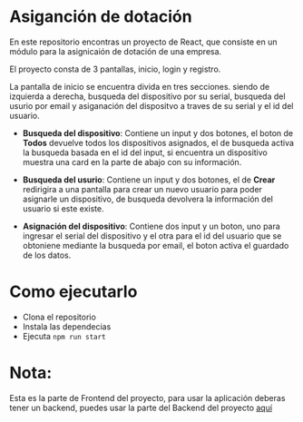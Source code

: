 # Asiganción de dotación

En este repositorio encontras un proyecto de React, que consiste en un módulo para la asignicaión de dotación de una empresa.

El proyecto consta de 3 pantallas, inicio, login y registro.

La pantalla de inicio se encuentra divida en tres secciones. siendo de izquierda a derecha, busqueda del dispositivo por su serial, busqueda del usurio por email y asiganación del dispositvo a traves de su serial y el id del usuario.

+ **Busqueda del dispositivo**:  Contiene un input y dos botones, el boton de **Todos** devuelve todos los dispositivos asignados, el de busqueda activa la busqueda basada en el id del input, si encuentra un dispositivo muestra una card en la parte de abajo con su información.

+ **Busqueda del usurio**: Contiene un input y dos botones, el de **Crear** redirigira a una pantalla para crear un nuevo usuario para poder asignarle un dispositivo, de busqueda devolvera la información del usuario si este existe.

+ **Asignación del dispositivo**: Contiene dos input y un boton, uno para ingresar el serial del dispositivo y el otra para el id del usuario que se obtoniene mediante la busqueda por email, el boton activa el guardado de los datos.

# Como ejecutarlo

+ Clona el repositorio
+ Instala las dependecias
+ Ejecuta `npm run start`

# Nota:

Esta es la parte de Frontend del proyecto, para usar la aplicación deberas tener un backend, puedes usar la parte del Backend del proyecto [aquí](https://github.com/TonyLuque/backend_manage_tool)
